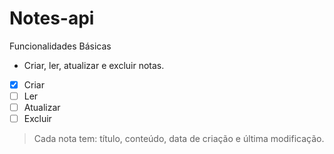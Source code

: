 # Notes-api

Funcionalidades Básicas
- Criar, ler, atualizar e excluir notas.
- [x] Criar
- [ ] Ler
- [ ] Atualizar
- [ ] Excluir
> Cada nota tem: título, conteúdo, data de criação e última modificação.

